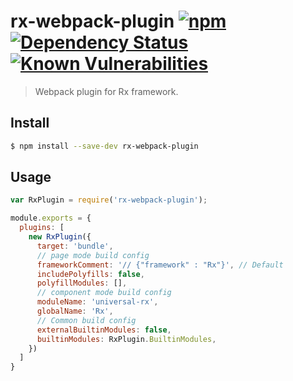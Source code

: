 # rx-webpack-plugin [![npm](https://img.shields.io/npm/v/rx-webpack-plugin.svg)](https://www.npmjs.com/package/rx-webpack-plugin) [![Dependency Status](https://david-dm.org/alibaba/rx.svg?path=packages/rx-webpack-plugin)](https://david-dm.org/alibaba/rx.svg?path=packages/rx-webpack-plugin) [![Known Vulnerabilities](https://snyk.io/test/npm/rx-webpack-plugin/badge.svg)](https://snyk.io/test/npm/rx-webpack-plugin)

> Webpack plugin for Rx framework.

## Install

```sh
$ npm install --save-dev rx-webpack-plugin
```

## Usage

```javascript
var RxPlugin = require('rx-webpack-plugin');

module.exports = {
  plugins: [
    new RxPlugin({
      target: 'bundle',
      // page mode build config
      frameworkComment: '// {"framework" : "Rx"}', // Default
      includePolyfills: false,
      polyfillModules: [],
      // component mode build config
      moduleName: 'universal-rx',
      globalName: 'Rx',
      // Common build config
      externalBuiltinModules: false,
      builtinModules: RxPlugin.BuiltinModules,
    })
  ]
}
```
